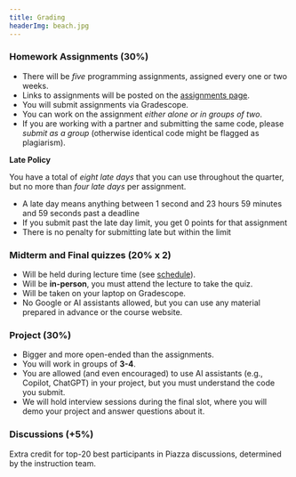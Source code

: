 ```yaml
---
title: Grading
headerImg: beach.jpg
---
```


### Homework Assignments (30%)

- There will be *five* programming assignments, assigned every one or two weeks.
- Links to assignments will be posted on the [assignments page](assignments.html).
- You will submit assignments via Gradescope.
- You can work on the assignment *either alone or in groups of two*.
- If you are working with a partner and submitting the same code, please *submit as a group* (otherwise identical code might be flagged as plagiarism).


**Late Policy**

You have a total of *eight late days* that you can use throughout the quarter,
but no more than *four late days* per assignment.

- A late day means anything between 1 second and 23
  hours 59 minutes and 59 seconds past a deadline
- If you submit past the late day limit, you get 0 points for that assignment
- There is no penalty for submitting late but within the limit

### Midterm and Final quizzes (20% x 2)

- Will be held during lecture time (see [schedule](lectures.html)).
- Will be **in-person**, you must attend the lecture to take the quiz.
- Will be taken on your laptop on Gradescope.
- No Google or AI assistants allowed, but you can use any material prepared in advance or the course website.

### Project (30%)

- Bigger and more open-ended than the assignments.
- You will work in groups of **3-4**.
- You are allowed (and even encouraged) to use AI assistants (e.g., Copilot, ChatGPT) in your project,
but you must understand the code you submit.
- We will hold interview sessions during the final slot, where you will demo your project and answer questions about it.

### Discussions (+5%)

Extra credit for top-20 best participants in Piazza discussions,
determined by the instruction team.


